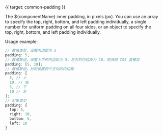 {{ target: common-padding }}

<!-- Padding for the component -->

The ${componentName} inner padding, in pixels (px). You can use an array to specify the top, right, bottom, and left padding individually, a single number for uniform padding on all four sides, or an object to specify the top, right, bottom, and left padding individually.

Usage example:

```ts
// 数值类型，设置内边距为 5
padding: 5;
// 数值数组，设置上下的内边距为 5，左右的内边距为 10，用法同 CSS 盒模型
padding: [5, 10];
// 数值数组，分别设置四个方向的内边距
padding: [
  5, // 上
  10, // 右
  5, // 下
  10 // 左
];
// 对象类型
padding: {
  top: 5,
  right: 10,
  bottom: 5,
  left: 10
}
```